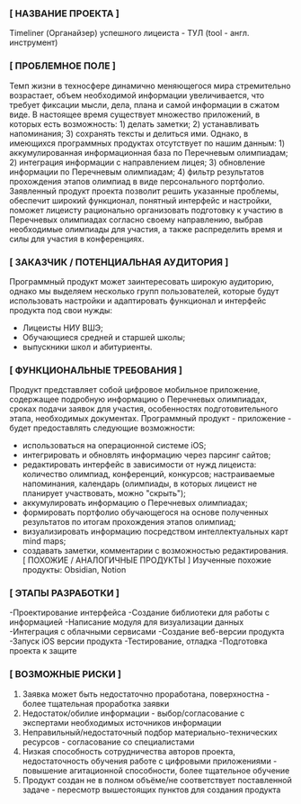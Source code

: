 ### [ НАЗВАНИЕ ПРОЕКТА ]
Timeliner (Органайзер) успешного лицеиста - ТУЛ (tool - англ. инструмент)

### [ ПРОБЛЕМНОЕ ПОЛЕ ]
Темп жизни в техносфере динамично меняющегося мира стремительно возрастает, объем необходимой
информации увеличивается, что требует фиксации мысли, дела, плана и самой информации в сжатом
виде. В настоящее время существует множество приложений, в которых есть возможность: 1) делать
заметки; 2) устанавливать напоминания; 3) сохранять тексты и делиться ими. Однако, в имеющихся
программных продуктах отсутствует по нашим данным: 1) аккумулированная информационная база по
Перечневым олимпиадам; 2) интеграция информации с направлением лицея; 3) обновление информации
по Перечневым олимпиадам; 4) фильтр результатов прохождения этапов олимпиад в виде персонального
портфолио. Заявленный продукт проекта позволит решить указанные проблемы, обеспечит широкий
функционал, понятный интерфейс и настройки, поможет лицеисту рационально организовать подготовку к
участию в Перечневых олимпиадах согласно своему направлению, выбрав необходимые олимпиады для участия, а также распределить время и силы для участия в конференциях.

### [ ЗАКАЗЧИК / ПОТЕНЦИАЛЬНАЯ АУДИТОРИЯ ]
Программный продукт может заинтересовать широкую аудиторию, однако мы выделяем несколько групп пользователей, 
которые будут использовать настройки и адаптировать функционал и интерфейс продукта под свои нужды:
- Лицеисты НИУ ВШЭ;
- Обучающиеся средней и старшей школы;
- выпускники школ и абитуриенты.

### [ ФУНКЦИОНАЛЬНЫЕ ТРЕБОВАНИЯ ]
Продукт представляет собой цифровое мобильное приложение, содержащее подробную информацию о Перечневых олимпиадах, сроках подачи заявок
для участия, особенностях подготовительного этапа, необходимых документах. Программный продукт - приложение - будет предоставлять следующие возможности:
- использоваться на операционной системе iOS;
- интегрировать и обновлять информацию через парсинг сайтов;
- редактировать интерфейс в зависимости от нужд лицеиста: количество олимпиад, конференций, конкурсов; настраиваемые напоминания, 
календарь (олимпиады, в которых лицеист не планирует участвовать, можно "скрыть");
- аккумулировать информацию о Перечневых олимпиадах;
- формировать портфолио обучающегося на основе полученных результатов по итогам прохождения этапов олимпиад;
- визуализировать информацию посредством интеллектуальных карт mind maps;
- создавать заметки, комментарии с возможностью редактирования.
[ ПОХОЖИЕ / АНАЛОГИЧНЫЕ ПРОДУКТЫ ]
Изученные похожие продукты: Obsidian, Notion

### [ ЭТАПЫ РАЗРАБОТКИ ]
-Проектирование интерфейса
-Создание библиотеки для работы с информацией
-Написание модуля для визуализации данных
-Интеграция с облачными сервисами
-Создание веб-версии продукта
-Запуск iOS версии продукта
-Тестирование, отладка
-Подготовка проекта к защите

### [ ВОЗМОЖНЫЕ РИСКИ ]
1. Заявка может быть недостаточно проработана, поверхностна - более тщательная проработка заявки
2. Недостаток/обилие информации - выбор/согласование с экспертами необходимых источников информации
3. Неправильный/недостаточный подбор материально-технических ресурсов - согласование со специалистами
4. Низкая способность сотрудничества авторов проекта, недостаточность обучения работе с цифровыми приложениями - повышение агитационной способности, 
более тщательное обучение
5. Продукт создан не в полном объёме/не соответствует поставленной задаче - пересмотр вышестоящих пунктов для создания продукта
